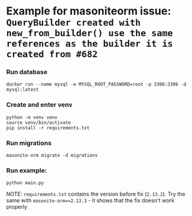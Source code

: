 # Example for masoniteorm issue: `QueryBuilder created with new_from_builder() use the same references as the builder it is created from #682`

### Run database
```
docker run --name mysql -e MYSQL_ROOT_PASSWORD=root -p 3306:3306 -d mysql:latest
```

### Create and enter venv
```
python -m venv venv
source venv/bin/activate
pip install -r requirements.txt
```

### Run migrations
```
masonite-orm migrate -d migrations
```

### Run example:
```
python main.py
```

NOTE: `requirements.txt` contains the version before fix (`2.13.2`). Try the same with `masonite-orm==2.13.3` - it shows that the fix doesn't work properly